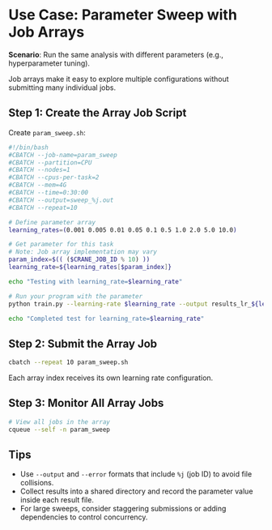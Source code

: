 # Use Case: Parameter Sweep with Job Arrays

**Scenario**: Run the same analysis with different parameters (e.g., hyperparameter tuning).

Job arrays make it easy to explore multiple configurations without submitting many individual jobs.

## Step 1: Create the Array Job Script

Create `param_sweep.sh`:

```bash
#!/bin/bash
#CBATCH --job-name=param_sweep
#CBATCH --partition=CPU
#CBATCH --nodes=1
#CBATCH --cpus-per-task=2
#CBATCH --mem=4G
#CBATCH --time=0:30:00
#CBATCH --output=sweep_%j.out
#CBATCH --repeat=10

# Define parameter array
learning_rates=(0.001 0.005 0.01 0.05 0.1 0.5 1.0 2.0 5.0 10.0)

# Get parameter for this task
# Note: Job array implementation may vary
param_index=$(( ($CRANE_JOB_ID % 10) ))
learning_rate=${learning_rates[$param_index]}

echo "Testing with learning_rate=$learning_rate"

# Run your program with the parameter
python train.py --learning-rate $learning_rate --output results_lr_${learning_rate}.txt

echo "Completed test for learning_rate=$learning_rate"
```

## Step 2: Submit the Array Job

```bash
cbatch --repeat 10 param_sweep.sh
```

Each array index receives its own learning rate configuration.

## Step 3: Monitor All Array Jobs

```bash
# View all jobs in the array
cqueue --self -n param_sweep
```

## Tips

- Use `--output` and `--error` formats that include `%j` (job ID) to avoid file collisions.
- Collect results into a shared directory and record the parameter value inside each result file.
- For large sweeps, consider staggering submissions or adding dependencies to control concurrency.
